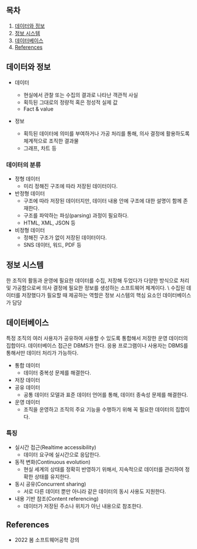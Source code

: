 ## 목차

1. [데이터와 정보](#데)
2. [정보 시스템](#정보-시스템)
3. [데이터베이스](#데이터의-분류)
4. [References](#references)

## 데이터와 정보
+ 데이터 
    + 현실에서 관찰 또는 수집의 결과로 나타난 객관적 사실
    + 획득된 그대로의 정량적 혹은 정성적 실제 값
    + Fact & value

+ 정보
    + 획득된 데이터에 의미를 부여하거나 가공 처리를 통해, 의사 결정에 활용하도록 체계적으로 조직한 결과물
    + 그래프, 차트 등

### 데이터의 분류
+ 정형 데이터
    + 미리 정해진 구조에 따라 저장된 데이터이다.
+ 반정형 데이터
    + 구조에 따라 저장된 데이터지만, 데이터 내용 안에 구조에 대한 설명이 함께 존재한다.
    + 구조를 파악하는 파싱(parsing) 과정이 필요하다.
    + HTML, XML, JSON 등
+ 비정형 데이터
    + 정해진 구조가 없이 저장된 데이터이다.
    + SNS 데이터, 워드, PDF 등

## 정보 시스템
한 조직의 활동과 운영에 필요한 데이터를 수집, 저장해 두었다가 다양한 방식으로 처리 및 가공함으로써 의사 결정에 필요한 정보를 생성하는 소프트웨어 체계이다. \ 
수집된 데이터를 저장했다가 필요할 때 제공하는 역할은 정보 시스템의 핵심 요소인 데이터베이스가 담당

## 데이터베이스
특정 조직의 여러 사용자가 공유하여 사용할 수 있도록 통합해서 저장한 운영 데이터의 집합이다. 데이터베이스 접근은 DBMS가 한다. 응용 프로그램이나 사용자는 DBMS를 통해서만 데이터 처리가 가능하다.

+ 통합 데이터
    + 데이터 중복성 문제를 해결한다.
+ 저장 데이터
+ 공유 데이터
    + 공통 데이터 모델과 표준 데이터 언어를 통해, 데이터 종속성 문제를 해결한다.
+ 운영 데이터
    + 조직을 운영하고 조직의 주요 기능을 수행하기 위해 꼭 필요한 데이터의 집합이다.

### 특징
+ 실시간 접근(Realtime accessibility)
    + 데이터 요구에 실시간으로 응답한다.
+ 동적 변화(Continuous evolution)
    + 현실 세계의 상태를 정확히 반영하기 위해서, 지속적으로 데이터를 관리하여 정확한 상태를 유지한다.
+ 동시 공유(Concurrent sharing)
    + 서로 다른 데이터 뿐만 아니라 같은 데이터의 동시 사용도 지원한다.
+ 내용 기반 참조(Content referencing)
    + 데이터가 저장된 주소나 위치가 아닌 내용으로 참조한다.

## References
* 2022 봄 소프트웨어공학 강의